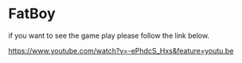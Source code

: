 # FatBoy
  
 if you want to see the game play please follow the link below.
 
 https://www.youtube.com/watch?v=-ePhdcS_Hxs&feature=youtu.be
